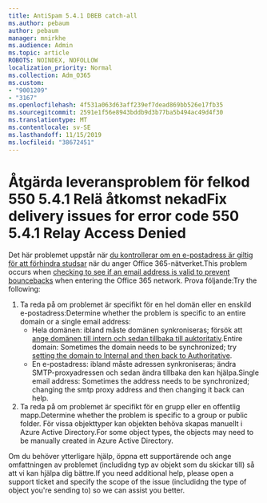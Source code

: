 ```yaml
---
title: AntiSpam 5.4.1 DBEB catch-all
ms.author: pebaum
author: pebaum
manager: mnirkhe
ms.audience: Admin
ms.topic: article
ROBOTS: NOINDEX, NOFOLLOW
localization_priority: Normal
ms.collection: Adm_O365
ms.custom:
- "9001209"
- "3167"
ms.openlocfilehash: 4f531a063d63aff239ef7dead869bb526e17fb35
ms.sourcegitcommit: 2591e1f56e8943bddb9d3b77ba5b494ac49d4f30
ms.translationtype: MT
ms.contentlocale: sv-SE
ms.lasthandoff: 11/15/2019
ms.locfileid: "38672451"
---
```

# <a name="fix-delivery-issues-for-error-code-550-541-relay-access-denied"></a><span data-ttu-id="7e8c4-102">Åtgärda leveransproblem för felkod 550 5.4.1 Relä åtkomst nekad</span><span class="sxs-lookup"><span data-stu-id="7e8c4-102">Fix delivery issues for error code 550 5.4.1 Relay Access Denied</span></span>

<span data-ttu-id="7e8c4-103">Det här problemet uppstår när [du kontrollerar om en e-postadress är giltig för att förhindra studsar](https://docs.microsoft.com/exchange/mail-flow-best-practices/use-directory-based-edge-blocking) när du anger Office 365-nätverket.</span><span class="sxs-lookup"><span data-stu-id="7e8c4-103">This problem occurs when [checking to see if an email address is valid to prevent bouncebacks](https://docs.microsoft.com/exchange/mail-flow-best-practices/use-directory-based-edge-blocking) when entering the Office 365 network.</span></span> <span data-ttu-id="7e8c4-104">Prova följande:</span><span class="sxs-lookup"><span data-stu-id="7e8c4-104">Try the following:</span></span>

1. <span data-ttu-id="7e8c4-105">Ta reda på om problemet är specifikt för en hel domän eller en enskild e-postadress:</span><span class="sxs-lookup"><span data-stu-id="7e8c4-105">Determine whether the problem is specific to an entire domain or a single email address:</span></span>
    - <span data-ttu-id="7e8c4-106">Hela domänen: ibland måste domänen synkroniseras; försök att [ange domänen till intern och sedan tillbaka till auktoritativ](https://docs.microsoft.com/exchange/mail-flow-best-practices/manage-accepted-domains/manage-accepted-domains).</span><span class="sxs-lookup"><span data-stu-id="7e8c4-106">Entire domain: Sometimes the domain needs to be synchronized; try [setting the domain to Internal and then back to Authoritative](https://docs.microsoft.com/exchange/mail-flow-best-practices/manage-accepted-domains/manage-accepted-domains).</span></span>
    - <span data-ttu-id="7e8c4-107">En e-postadress: ibland måste adressen synkroniseras; ändra SMTP-proxyadressen och sedan ändra tillbaka den kan hjälpa.</span><span class="sxs-lookup"><span data-stu-id="7e8c4-107">Single email address: Sometimes the address needs to be synchronized; changing the smtp proxy address and then changing it back can help.</span></span>
2. <span data-ttu-id="7e8c4-108">Ta reda på om problemet är specifikt för en grupp eller en offentlig mapp.</span><span class="sxs-lookup"><span data-stu-id="7e8c4-108">Determine whether the problem is specific to a group or public folder.</span></span> <span data-ttu-id="7e8c4-109">För vissa objekttyper kan objekten behöva skapas manuellt i Azure Active Directory.</span><span class="sxs-lookup"><span data-stu-id="7e8c4-109">For some object types, the objects may need to be manually created in Azure Active Directory.</span></span>

<span data-ttu-id="7e8c4-110">Om du behöver ytterligare hjälp, öppna ett supportärende och ange omfattningen av problemet (includidng typ av objekt som du skickar till) så att vi kan hjälpa dig bättre.</span><span class="sxs-lookup"><span data-stu-id="7e8c4-110">If you need additional help, please open a support ticket and specify the scope of the issue (includidng the type of object you're sending to) so we can assist you better.</span></span>